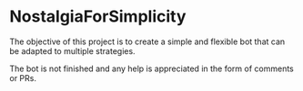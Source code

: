 # NostalgiaForSimplicity 

The objective of this project is to create a simple and flexible bot that can be adapted to multiple strategies. 

The bot is not finished and any help is appreciated in the form of comments or PRs.
